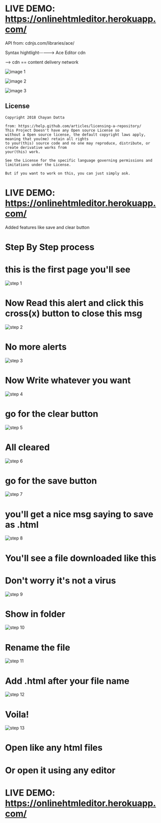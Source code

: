 # LIVE DEMO: https://onlinehtmleditor.herokuapp.com/


API from: cdnjs.com/libraries/ace/

Syntax hightlight----->  Ace Editor cdn

--> cdn == content delivery network


![image 1](https://raw.githubusercontent.com/chayandatta/Online-Editor/master/screenshot%201.png)

![image 2](https://raw.githubusercontent.com/chayandatta/Online-Editor/master/screenshot%202.png)

![image 3](https://raw.githubusercontent.com/chayandatta/Online-Editor/master/screenshot%203.png)

## License

    Copyright 2018 Chayan Datta

    from: https://help.github.com/articles/licensing-a-repository/
    This Project Doesn't have any Open source License so
    without a Open source license, the default copyright laws apply, meaning that you(me) retain all rights 
    to your(this) source code and no one may reproduce, distribute, or create derivative works from 
    your(this) work.
    
    See the License for the specific language governing permissions and
    limitations under the License.

    But if you want to work on this, you can just simply ask.
    
# LIVE DEMO: https://onlinehtmleditor.herokuapp.com/

Added features like save and clear button

# Step By Step process

# this is the first page you'll see
![step 1](chrome_2018-11-05_10-26-15.png)
# Now Read this alert and click this cross(x) button to close this msg
![step 2](chrome_2018-11-05_10-26-26.png)
# No more alerts
![step 3](chrome_2018-11-05_10-26-39.png)
# Now Write whatever you want
![step 4](chrome_2018-11-05_10-27-12.png)
# go for the clear button
![step 5](chrome_2018-11-05_10-27-22.png)
# All cleared
![step 6](chrome_2018-11-05_10-26-39.png)
# go for the save button
![step 7](chrome_2018-11-05_10-28-13.png)
# you'll get a nice msg saying to save as .html
![step 8](chrome_2018-11-05_10-28-26.png)
# You'll see a file downloaded like this
# Don't worry it's not a virus
![step 9](chrome_2018-11-05_10-28-50.png)
# Show in folder
![step 10](2018-11-05_10-28-59.png)
# Rename the file
![step 11](2018-11-05_10-29-26.png)
# Add .html after your file name
![step 12](explorer_2018-11-05_10-29-47.png)
# Voila! 
![step 13](explorer_2018-11-05_10-29-57.png)
# Open like any html files
# Or open it using any editor

# LIVE DEMO: https://onlinehtmleditor.herokuapp.com/


